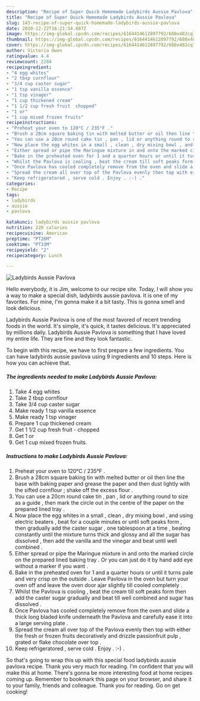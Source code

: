```yaml
---
description: "Recipe of Super Quick Homemade Ladybirds Aussie Pavlova"
title: "Recipe of Super Quick Homemade Ladybirds Aussie Pavlova"
slug: 143-recipe-of-super-quick-homemade-ladybirds-aussie-pavlova
date: 2020-12-22T16:21:54.607Z
image: https://img-global.cpcdn.com/recipes/6164414612897792/680x482cq70/ladybirds-aussie-pavlova-recipe-main-photo.jpg
thumbnail: https://img-global.cpcdn.com/recipes/6164414612897792/680x482cq70/ladybirds-aussie-pavlova-recipe-main-photo.jpg
cover: https://img-global.cpcdn.com/recipes/6164414612897792/680x482cq70/ladybirds-aussie-pavlova-recipe-main-photo.jpg
author: Victoria Owen
ratingvalue: 4.4
reviewcount: 2284
recipeingredient:
- "4 egg whites"
- "2 tbsp cornflour"
- "3/4 cup caster sugar"
- "1 tsp vanilla essence"
- "1 tsp vinager"
- "1 cup thickened cream"
- "1 1/2 cup fresh fruit  chopped"
- "1 or"
- "1 cup mixed frozen fruits"
recipeinstructions:
- "Preheat your oven to 120°C / 235°F ."
- "Brush a 28cm square baking tin with melted butter or oil then line the base with baking paper and grease the paper and then dust lightly with the sifted cornflour ; shake off the excess flour ."
- "You can use a 20cm round cake tin , pan , lid or anything round to size as a guide , then mark the circle out in the centre of the paper on the prepared lined tray ."
- "Now place the egg whites in a small , clean , dry mixing bowl , and using electric beaters , beat for a couple minutes or until soft peaks form , then gradually add the caster sugar , one tablespoon at a time , beating constantly until the mixture turns thick and glossy and all the sugar has dissolved , then add the vanilla and the vinegar and beat until well combined ."
- "Either spread or pipe the Maringue mixture in and onto the marked circle on the prepared lined baking tray . Or you can just do it by hand add eye without a marker if you want ."
- "Bake in the preheated oven for 1 and a quarter hours or until it turns pale and very crisp on the outside . Leave Pavlova in the oven but turn your oven off and leave the oven door ajar slightly till cooled completely ."
- "Whilst the Pavlova is cooling , beat the cream till soft peaks form then add the caster sugar gradually and beat till well combined and sugar has dissolved ."
- "Once Pavlova has cooled completely remove from the oven and slide a thick long bladed knife underneath the Pavlova and carefully ease it into a large serving plate ."
- "Spread the cream all over top of the Pavlova evenly then top with either the fresh or frozen fruits decoratively and drizzle passionfruit pulp , grated or flake chocolate over top ."
- "Keep refrigeratored , serve cold . Enjoy . :-) ."
categories:
- Recipe
tags:
- ladybirds
- aussie
- pavlova

katakunci: ladybirds aussie pavlova 
nutrition: 220 calories
recipecuisine: American
preptime: "PT26M"
cooktime: "PT33M"
recipeyield: "2"
recipecategory: Lunch

---
```



![Ladybirds Aussie Pavlova](https://img-global.cpcdn.com/recipes/6164414612897792/680x482cq70/ladybirds-aussie-pavlova-recipe-main-photo.jpg)

Hello everybody, it is Jim, welcome to our recipe site. Today, I will show you a way to make a special dish, ladybirds aussie pavlova. It is one of my favorites. For mine, I'm gonna make it a bit tasty. This is gonna smell and look delicious.



Ladybirds Aussie Pavlova is one of the most favored of recent trending foods in the world. It's simple, it's quick, it tastes delicious. It's appreciated by millions daily. Ladybirds Aussie Pavlova is something that I have loved my entire life. They are fine and they look fantastic.


To begin with this recipe, we have to first prepare a few ingredients. You can have ladybirds aussie pavlova using 9 ingredients and 10 steps. Here is how you can achieve that.

<!--inarticleads1-->

##### The ingredients needed to make Ladybirds Aussie Pavlova:

1. Take 4 egg whites
1. Take 2 tbsp cornflour
1. Take 3/4 cup caster sugar
1. Make ready 1 tsp vanilla essence
1. Make ready 1 tsp vinager
1. Prepare 1 cup thickened cream
1. Get 1 1/2 cup fresh fruit - chopped
1. Get 1 or
1. Get 1 cup mixed frozen fruits.




<!--inarticleads2-->

##### Instructions to make Ladybirds Aussie Pavlova:

1. Preheat your oven to 120°C / 235°F .
1. Brush a 28cm square baking tin with melted butter or oil then line the base with baking paper and grease the paper and then dust lightly with the sifted cornflour ; shake off the excess flour .
1. You can use a 20cm round cake tin , pan , lid or anything round to size as a guide , then mark the circle out in the centre of the paper on the prepared lined tray .
1. Now place the egg whites in a small , clean , dry mixing bowl , and using electric beaters , beat for a couple minutes or until soft peaks form , then gradually add the caster sugar , one tablespoon at a time , beating constantly until the mixture turns thick and glossy and all the sugar has dissolved , then add the vanilla and the vinegar and beat until well combined .
1. Either spread or pipe the Maringue mixture in and onto the marked circle on the prepared lined baking tray . Or you can just do it by hand add eye without a marker if you want .
1. Bake in the preheated oven for 1 and a quarter hours or until it turns pale and very crisp on the outside . Leave Pavlova in the oven but turn your oven off and leave the oven door ajar slightly till cooled completely .
1. Whilst the Pavlova is cooling , beat the cream till soft peaks form then add the caster sugar gradually and beat till well combined and sugar has dissolved .
1. Once Pavlova has cooled completely remove from the oven and slide a thick long bladed knife underneath the Pavlova and carefully ease it into a large serving plate .
1. Spread the cream all over top of the Pavlova evenly then top with either the fresh or frozen fruits decoratively and drizzle passionfruit pulp , grated or flake chocolate over top .
1. Keep refrigeratored , serve cold . Enjoy . :-) .




So that's going to wrap this up with this special food ladybirds aussie pavlova recipe. Thank you very much for reading. I'm confident that you will make this at home. There's gonna be more interesting food at home recipes coming up. Remember to bookmark this page on your browser, and share it to your family, friends and colleague. Thank you for reading. Go on get cooking!
